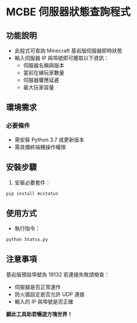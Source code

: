 # MCBE 伺服器狀態查詢程式

## 功能說明
- 此程式可查詢 Minecraft 基岩版伺服器即時狀態
- 輸入伺服器 IP 與埠號即可獲取以下資訊：
  - 伺服器名稱與版本
  - 當前在線玩家數量
  - 伺服器響應延遲
  - 最大玩家容量

## 環境需求
### 必要條件
- 需安裝 Python 3.7 或更新版本
- 需具備終端機操作權限

## 安裝步驟
1. 安裝必要套件：
```bash
pip install mcstatus
```

## 使用方式
- 執行指令：
```bash
python Status.py
```
## 注意事項
基岩版預設埠號為 19132
若連接失敗請檢查：
- 伺服器是否正常運作
- 防火牆設定是否允許 UDP 連接
- 輸入的 IP 與埠號是否正確

**願此工具助君暢遊方塊世界！**
